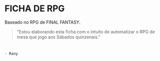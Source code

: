 # FICHA DE RPG
Baseado no RPG de FINAL FANTASY.

> "Estou elaborando esta ficha com o intuito de automatizar o RPG de mesa que jogo aos Sábados quinzenais."
#        
    - Rany
    
